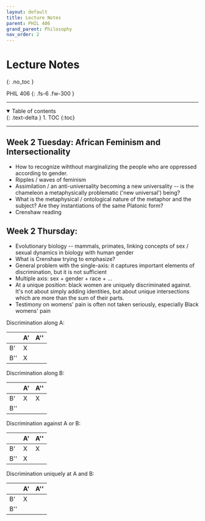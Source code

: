 ```yaml
---
layout: default
title: Lecture Notes
parent: PHIL 406
grand_parent: Philosophy
nav_order: 2
---
```


# Lecture Notes
{: .no_toc }

PHIL 406
{: .fs-6 .fw-300 }

---

<details open markdown="block">
  <summary>
    Table of contents
  </summary>
  {: .text-delta }
1. TOC
{:toc}
</details>

---

<!-- ## Week 1 Thursday: Syllabus and Introduction to Feminisms -->

## Week 2 Tuesday: African Feminism and Intersectionality
- How to recognize wihthout marginalizing the people who are oppressed according to gender.
- Ripples / waves of feminism
- Assimilation / an anti-universality becoming a new universality -- is the chameleon a metaphysically problematic ('new universal') being?
- What is the metaphysical / ontological nature of the metaphor and the subject? Are they instantiations of the same Platonic form?
- Crenshaw reading

## Week 2 Thursday:
- Evolutionary biology -- mammals, primates, linking concepts of sex / sexual dynamics in biology with human gender
- What is Crenshaw trying to emphasize?
- General problem with the single-axis: it captures important elements of discrimination, but it is not sufficient
- Multiple axis: sex + gender + race + ...
- At a unique position: black women are uniquely discriminated against. It's not about simply adding identities, but about unique intersections which are more than the sum of their parts. 
- Testimony on womens' pain is often not taken seriously, especially Black womens' pain

Discrimination along A:

|     | A' | A'' |
| --- | --- | --- |
| B'  |  X  |     |
| B'' |  X  |     |

Discrimination along B:

|     | A' | A'' |
| --- | --- | --- |
| B'  |  X  |  X   |
| B'' |    |     |

Discrimination against A or B:

|     | A' | A'' |
| --- | --- | --- |
| B'  |  X  |  X  |
| B'' |  X  |     |

Discrimination uniquely at A and B:

|     | A' | A'' |
| --- | --- | --- |
| B'  |  X  |     |
| B'' |   |     |
